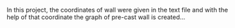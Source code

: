 In this project, the coordinates of wall were given in the text file and with the help of that coordinate the graph of pre-cast wall is created...
